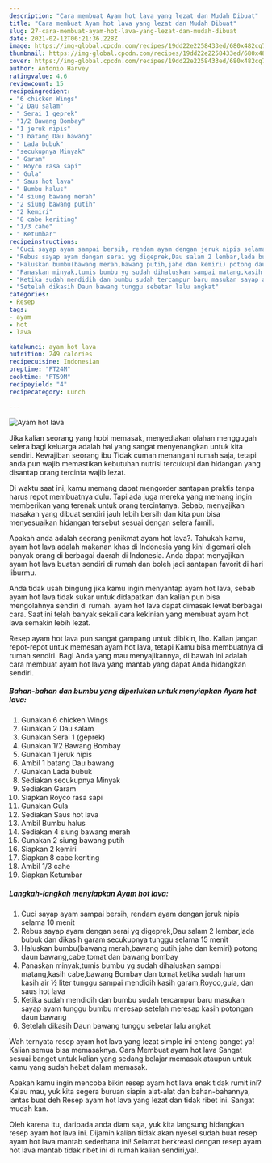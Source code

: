 ```yaml
---
description: "Cara membuat Ayam hot lava yang lezat dan Mudah Dibuat"
title: "Cara membuat Ayam hot lava yang lezat dan Mudah Dibuat"
slug: 27-cara-membuat-ayam-hot-lava-yang-lezat-dan-mudah-dibuat
date: 2021-02-12T06:21:36.228Z
image: https://img-global.cpcdn.com/recipes/19dd22e2258433ed/680x482cq70/ayam-hot-lava-foto-resep-utama.jpg
thumbnail: https://img-global.cpcdn.com/recipes/19dd22e2258433ed/680x482cq70/ayam-hot-lava-foto-resep-utama.jpg
cover: https://img-global.cpcdn.com/recipes/19dd22e2258433ed/680x482cq70/ayam-hot-lava-foto-resep-utama.jpg
author: Antonio Harvey
ratingvalue: 4.6
reviewcount: 15
recipeingredient:
- "6 chicken Wings"
- "2 Dau salam"
- " Serai 1 geprek"
- "1/2 Bawang Bombay"
- "1 jeruk nipis"
- "1 batang Dau bawang"
- " Lada bubuk"
- "secukupnya Minyak"
- " Garam"
- " Royco rasa sapi"
- " Gula"
- " Saus hot lava"
- " Bumbu halus"
- "4 siung bawang merah"
- "2 siung bawang putih"
- "2 kemiri"
- "8 cabe keriting"
- "1/3 cahe"
- " Ketumbar"
recipeinstructions:
- "Cuci sayap ayam sampai bersih, rendam ayam dengan jeruk nipis selama 10 menit"
- "Rebus sayap ayam dengan serai yg digeprek,Dau salam 2 lembar,lada bubuk dan dikasih garam secukupnya tunggu selama 15 menit"
- "Haluskan bumbu(bawang merah,bawang putih,jahe dan kemiri) potong daun bawang,cabe,tomat dan bawang bombay"
- "Panaskan minyak,tumis bumbu yg sudah dihaluskan sampai matang,kasih cabe,bawang Bombay dan tomat ketika sudah harum kasih air ½ liter tunggu sampai mendidih kasih garam,Royco,gula, dan saus hot lava"
- "Ketika sudah mendidih dan bumbu sudah tercampur baru masukan sayap ayam tunggu bumbu meresap setelah meresap kasih potongan daun bawang"
- "Setelah dikasih Daun bawang tunggu sebetar lalu angkat"
categories:
- Resep
tags:
- ayam
- hot
- lava

katakunci: ayam hot lava 
nutrition: 249 calories
recipecuisine: Indonesian
preptime: "PT24M"
cooktime: "PT59M"
recipeyield: "4"
recipecategory: Lunch

---
```



![Ayam hot lava](https://img-global.cpcdn.com/recipes/19dd22e2258433ed/680x482cq70/ayam-hot-lava-foto-resep-utama.jpg)

Jika kalian seorang yang hobi memasak, menyediakan olahan menggugah selera bagi keluarga adalah hal yang sangat menyenangkan untuk kita sendiri. Kewajiban seorang ibu Tidak cuman menangani rumah saja, tetapi anda pun wajib memastikan kebutuhan nutrisi tercukupi dan hidangan yang disantap orang tercinta wajib lezat.

Di waktu  saat ini, kamu memang dapat mengorder santapan praktis tanpa harus repot membuatnya dulu. Tapi ada juga mereka yang memang ingin memberikan yang terenak untuk orang tercintanya. Sebab, menyajikan masakan yang dibuat sendiri jauh lebih bersih dan kita pun bisa menyesuaikan hidangan tersebut sesuai dengan selera famili. 



Apakah anda adalah seorang penikmat ayam hot lava?. Tahukah kamu, ayam hot lava adalah makanan khas di Indonesia yang kini digemari oleh banyak orang di berbagai daerah di Indonesia. Anda dapat menyajikan ayam hot lava buatan sendiri di rumah dan boleh jadi santapan favorit di hari liburmu.

Anda tidak usah bingung jika kamu ingin menyantap ayam hot lava, sebab ayam hot lava tidak sukar untuk didapatkan dan kalian pun bisa mengolahnya sendiri di rumah. ayam hot lava dapat dimasak lewat berbagai cara. Saat ini telah banyak sekali cara kekinian yang membuat ayam hot lava semakin lebih lezat.

Resep ayam hot lava pun sangat gampang untuk dibikin, lho. Kalian jangan repot-repot untuk memesan ayam hot lava, tetapi Kamu bisa membuatnya di rumah sendiri. Bagi Anda yang mau menyajikannya, di bawah ini adalah cara membuat ayam hot lava yang mantab yang dapat Anda hidangkan sendiri.

<!--inarticleads1-->

##### Bahan-bahan dan bumbu yang diperlukan untuk menyiapkan Ayam hot lava:

1. Gunakan 6 chicken Wings
1. Gunakan 2 Dau salam
1. Gunakan  Serai 1 (geprek)
1. Gunakan 1/2 Bawang Bombay
1. Gunakan 1 jeruk nipis
1. Ambil 1 batang Dau bawang
1. Gunakan  Lada bubuk
1. Sediakan secukupnya Minyak
1. Sediakan  Garam
1. Siapkan  Royco rasa sapi
1. Gunakan  Gula
1. Sediakan  Saus hot lava
1. Ambil  Bumbu halus
1. Sediakan 4 siung bawang merah
1. Gunakan 2 siung bawang putih
1. Siapkan 2 kemiri
1. Siapkan 8 cabe keriting
1. Ambil 1/3 cahe
1. Siapkan  Ketumbar




<!--inarticleads2-->

##### Langkah-langkah menyiapkan Ayam hot lava:

1. Cuci sayap ayam sampai bersih, rendam ayam dengan jeruk nipis selama 10 menit
1. Rebus sayap ayam dengan serai yg digeprek,Dau salam 2 lembar,lada bubuk dan dikasih garam secukupnya tunggu selama 15 menit
1. Haluskan bumbu(bawang merah,bawang putih,jahe dan kemiri) potong daun bawang,cabe,tomat dan bawang bombay
1. Panaskan minyak,tumis bumbu yg sudah dihaluskan sampai matang,kasih cabe,bawang Bombay dan tomat ketika sudah harum kasih air ½ liter tunggu sampai mendidih kasih garam,Royco,gula, dan saus hot lava
1. Ketika sudah mendidih dan bumbu sudah tercampur baru masukan sayap ayam tunggu bumbu meresap setelah meresap kasih potongan daun bawang
1. Setelah dikasih Daun bawang tunggu sebetar lalu angkat




Wah ternyata resep ayam hot lava yang lezat simple ini enteng banget ya! Kalian semua bisa memasaknya. Cara Membuat ayam hot lava Sangat sesuai banget untuk kalian yang sedang belajar memasak ataupun untuk kamu yang sudah hebat dalam memasak.

Apakah kamu ingin mencoba bikin resep ayam hot lava enak tidak rumit ini? Kalau mau, yuk kita segera buruan siapin alat-alat dan bahan-bahannya, lantas buat deh Resep ayam hot lava yang lezat dan tidak ribet ini. Sangat mudah kan. 

Oleh karena itu, daripada anda diam saja, yuk kita langsung hidangkan resep ayam hot lava ini. Dijamin kalian tiidak akan nyesel sudah buat resep ayam hot lava mantab sederhana ini! Selamat berkreasi dengan resep ayam hot lava mantab tidak ribet ini di rumah kalian sendiri,ya!.

